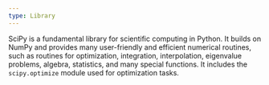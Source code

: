 ```yaml
---
type: Library
---
```


SciPy is a fundamental library for scientific computing in Python. It builds on NumPy and provides many user-friendly and efficient numerical routines, such as routines for optimization, integration, interpolation, eigenvalue problems, algebra, statistics, and many special functions. It includes the `scipy.optimize` module used for optimization tasks.